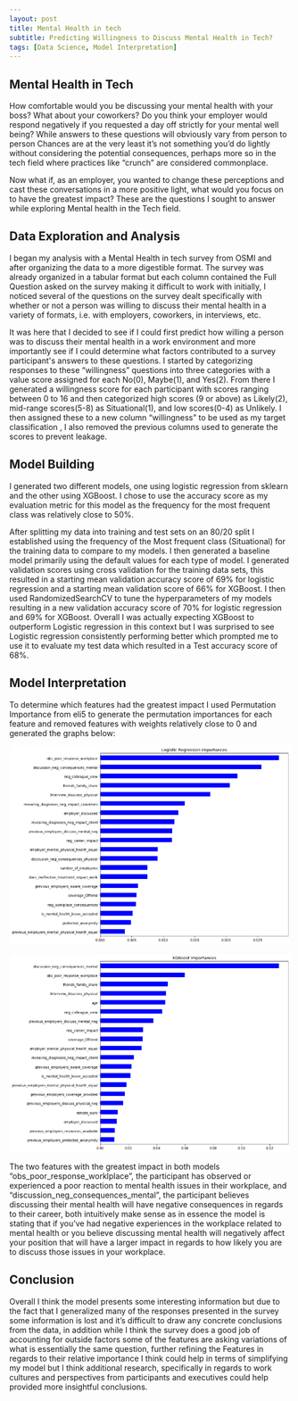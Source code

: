 ```yaml
---
layout: post
title: Mental Health in tech
subtitle: Predicting Willingness to Discuss Mental Health in Tech?
tags: [Data Science, Model Interpretation]
---
```

## Mental Health in Tech
How comfortable would you be discussing your mental health with your boss? What about your coworkers? Do you think your employer would respond negatively if you requested a day off strictly for your mental well being? While answers to these questions will obviously vary from person to person Chances are at the very least it’s not something you’d do lightly without considering the potential consequences, perhaps more so in the tech field where practices like “crunch” are considered commonplace. 

Now what if, as an employer, you wanted to change these perceptions and cast these conversations in a more positive light, what would you focus on to have the greatest impact? These are the questions I sought to answer while exploring Mental health in the Tech field.

## Data Exploration and Analysis

I began my analysis with a Mental Health in tech survey from OSMI and after organizing the data to a more digestible format. The survey was already organized in a tabular format but each column contained the Full Question asked on the survey making it difficult to work with initially, I noticed several of the questions on the survey dealt specifically with whether or not a person was willing to discuss their mental health in a variety of formats, i.e. with employers, coworkers, in interviews, etc. 

It was here that I decided to see if I could first predict how willing a person was to discuss their mental health in a work environment and more importantly see if I could determine what factors contributed to a survey participant's answers to these questions. I started by categorizing responses to these “willingness” questions into three categories with a value score assigned for each No(0), Maybe(1), and Yes(2). From there I generated a willingness score for each participant with scores ranging between 0 to 16 and then categorized high scores (9 or above) as Likely(2), mid-range scores(5-8) as Situational(1), and low scores(0-4) as Unlikely. I then assigned these to a new column “willingness” to be used as my target classification , I also removed the previous columns used to generate the scores to prevent leakage.



## Model Building

I generated two different models, one using logistic regression from sklearn and the other using XGBoost. I chose to use the accuracy score as my evaluation metric for this model as the frequency for the most frequent class was relatively close to 50%.

After splitting my data into training and test sets on an 80/20 split I established using the frequency of the Most frequent class (Situational) for the training data to compare to my models. I then generated a baseline model primarily using the default values for each type of model. I generated validation scores using cross validation for the training data sets, this resulted in a starting mean validation accuracy score of 69% for logistic regression and a starting mean validation score of 66% for XGBoost. I then used RandomizedSearchCV to tune the hyperparameters of my models resulting in a new validation accuracy score of 70% for logistic regression and 69% for XGBoost. Overall I was actually expecting XGBoost to outperform Logistic regression in this context but I was surprised to see Logistic regression consistently performing better which prompted me to use it to evaluate my test data which resulted in a Test accuracy score of 68%.

## Model Interpretation

To determine which features had the greatest impact I used Permutation Importance from eli5 to generate the permutation importances for each feature and removed features with weights relatively close to 0 and generated the graphs below:

![LogImportances](../assets/img/MHIT/LogImportances.png) 

![XGBImportances](../assets/img/MHIT/XGBImportances.png)

The two features with the greatest impact in both models “obs_poor_response_worklplace”, the participant has observed or experienced a poor reaction to mental health issues in their workplace, and “discussion_neg_consequences_mental”, the participant believes discussing their mental health will have negative consequences in regards to their career,  both intuitively make sense as in essence the model is stating that if you’ve had negative experiences in the workplace related to mental health or you believe discussing mental health will negatively affect your position that will have a larger impact in regards to how likely you are to discuss those issues in your workplace.

## Conclusion

Overall I think the model presents some interesting information but due to the fact that I generalized many of the responses presented in the survey some information is lost and it’s difficult to draw any concrete conclusions from the data, in addition while I think the survey does a good job of accounting for outside factors some of the features are asking variations of what is essentially the same question, further refining the Features in regards to their relative importance I think could help in terms of simplifying my model but I think additional research, specifically in regards to work cultures and perspectives from participants and executives could help provided more insightful conclusions.
